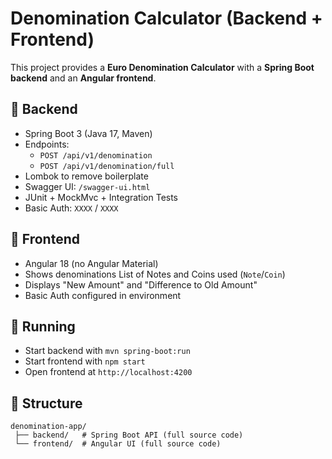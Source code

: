 # Denomination Calculator (Backend + Frontend)

This project provides a **Euro Denomination Calculator** with a **Spring Boot backend** and an **Angular frontend**.

## 🔹 Backend
- Spring Boot 3 (Java 17, Maven)
- Endpoints:
  - `POST /api/v1/denomination`
  - `POST /api/v1/denomination/full`
- Lombok to remove boilerplate
- Swagger UI: `/swagger-ui.html`
- JUnit + MockMvc + Integration Tests
- Basic Auth: `XXXX` / `XXXX`

## 🔹 Frontend
- Angular 18 (no Angular Material)
- Shows denominations List of Notes and Coins used (`Note`/`Coin`)
- Displays "New Amount" and "Difference to Old Amount"
- Basic Auth configured in environment

## 🔹 Running
- Start backend with `mvn spring-boot:run`
- Start frontend with `npm start`
- Open frontend at `http://localhost:4200`

## 🔹 Structure
```
denomination-app/
 ├── backend/   # Spring Boot API (full source code)
 └── frontend/  # Angular UI (full source code)
```
